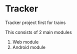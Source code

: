 Tracker
=======

Tracker project first for trains

This consists of 2 main modules
  1. Web module
  2. Android module
